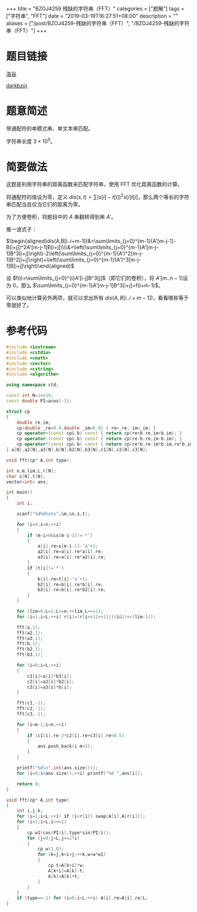 +++
title = "BZOJ4259 残缺的字符串（FFT）"
categories = ["题解"]
tags = ["字符串", "FFT"]
date = "2019-03-19T16:27:51+08:00"
description = ""
aliases = ["/post/BZOJ4259-残缺的字符串（FFT）", "/BZOJ4259-残缺的字符串（FFT）"]
+++


# 题目链接

[洛谷](https://www.luogu.org/problemnew/show/P4173)

[darkbzoj](https://darkbzoj.tk/problem/4259)

# 题意简述

带通配符的单模式串、单文本串匹配。

字符串长度 $3\times10^5$。

<!--more-->

# 简要做法

这题是利用字符串的距离函数来匹配字符串，使用 FFT 优化距离函数的计算。

将通配符的值设为零，定义 $dis(s,t)=\sum(s[i]-t[i])^2s[i]t[i]​$，那么两个等长的字符串匹配当且仅当它们的距离为零。

为了方便卷积，将题目中的 $A$ 串翻转​得到串 $A'​$。

推一波式子：

$\begin{aligned}dis(A,B[i..i+m-1])&=\sum\limits_{j=0}^{m-1}(A'[m-j-1]-B[i+j])^2A'[m-j-1]B[i+j]\\\\&=\left(\sum\limits_{j=0}^{m-1}A'[m-j-1]B^3[i+j]\right)-2\left(\sum\limits_{j=0}^{m-1}(A')^2[m-j-1]B^2[i+j]\right)+\left(\sum\limits_{j=0}^{m-1}(A')^3[m-j-1]B[i+j]\right)\end{aligned}$

设 $f(i)=\sum\limits_{j=0}^{i}A'[i-j]B^3[j]​$（即它们的卷积），将 $A'[m..n-1]​$ 设为 $0​$，那么 $\sum\limits_{j=0}^{m-1}A'[m-j-1]B^3[i+j]=f(i+m-1)​$。

可以类似地计算另外两项，就可以求出所有 $dis(A,B[i..i+m-1])​$，看看哪些等于零就好了。

# 参考代码

```cpp
#include <iostream>
#include <cstdio>
#include <cmath>
#include <vector>
#include <cstring>
#include <algorithm>

using namespace std;

const int N=1<<19;
const double PI=acos(-1);

struct cp
{
    double re,im;
    cp(double _re=0.0,double _im=0.0) { re=_re; im=_im; }
    cp operator+(const cp& b) const { return cp(re+b.re,im+b.im); }
    cp operator-(const cp& b) const { return cp(re-b.re,im-b.im); }
    cp operator*(const cp& b) const { return cp(re*b.re-im*b.im,re*b.im+im*b.re); }
} a[N],a2[N],a3[N],b[N],b2[N],b3[N],c1[N],c2[N],c3[N];

void fft(cp* A,int type);

int n,m,lim,L,r[N];
char s[N],t[N];
vector<int> ans;

int main()
{
    int i;

    scanf("%d%d%s%s",&m,&n,s,t);

    for (i=0;i<n;++i)
    {
        if (m-i>0&&s[m-i-1]!='*')
        {
            a[i].re=s[m-i-1]-'a'+1;
            a2[i].re=a[i].re*a[i].re;
            a3[i].re=a[i].re*a2[i].re;
        }
        if (t[i]!='*')
        {
            b[i].re=t[i]-'a'+1;
            b2[i].re=b[i].re*b[i].re;
            b3[i].re=b[i].re*b2[i].re;
        }
    }

    for (lim=0,L=1;L<=n;++lim,L<<=1);
    for (i=1;i<L;++i) r[i]=(r[i>>1]>>1)|((i&1)<<(lim-1));

    fft(a,1);
    fft(a2,1);
    fft(a3,1);
    fft(b,1);
    fft(b2,1);
    fft(b3,1);

    for (i=0;i<L;++i)
    {
        c1[i]=a[i]*b3[i];
        c2[i]=a2[i]*b2[i];
        c3[i]=a3[i]*b[i];
    }

    fft(c1,-1);
    fft(c2,-1);
    fft(c3,-1);

    for (i=m-1;i<n;++i)
    {
        if (c1[i].re-2*c2[i].re+c3[i].re<0.5)
        {
            ans.push_back(i-m+2);
        }
    }

    printf("%d\n",int(ans.size()));
    for (i=0;i<ans.size();++i) printf("%d ",ans[i]);

    return 0;
}

void fft(cp* A,int type)
{
    int i,j,k;
    for (i=1;i<L;++i) if (i<r[i]) swap(A[i],A[r[i]]);
    for (i=1;i<L;i<<=1)
    {
        cp w1(cos(PI/i),type*sin(PI/i));
        for (j=0;j<L;j+=2*i)
        {
            cp w(1,0);
            for (k=j;k<i+j;++k,w=w*w1)
            {
                cp t=A[k+i]*w;
                A[k+i]=A[k]-t;
                A[k]=A[k]+t;
            }
        }
    }
    if (type==-1) for (i=0;i<L;++i) A[i].re=A[i].re/L;
}
```

